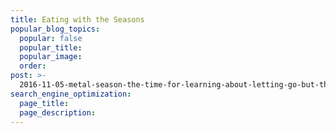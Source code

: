 ```yaml
---
title: Eating with the Seasons
popular_blog_topics:
  popular: false
  popular_title:
  popular_image:
  order:
post: >-
  2016-11-05-metal-season-the-time-for-learning-about-letting-go-but-that-whats-of-value-remains
search_engine_optimization:
  page_title:
  page_description:
---
```


